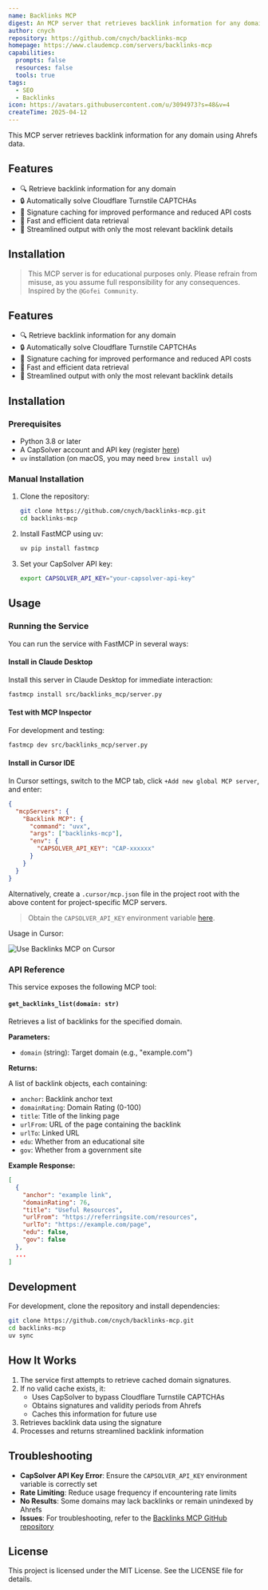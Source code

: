 ```yaml
---
name: Backlinks MCP  
digest: An MCP server that retrieves backlink information for any domain using Ahrefs data  
author: cnych  
repository: https://github.com/cnych/backlinks-mcp  
homepage: https://www.claudemcp.com/servers/backlinks-mcp  
capabilities:  
  prompts: false  
  resources: false  
  tools: true  
tags:  
  - SEO  
  - Backlinks  
icon: https://avatars.githubusercontent.com/u/3094973?s=48&v=4  
createTime: 2025-04-12  
---  
```


This MCP server retrieves backlink information for any domain using Ahrefs data.  

## Features  

- 🔍 Retrieve backlink information for any domain  
- 🔒 Automatically solve Cloudflare Turnstile CAPTCHAs  
- 💾 Signature caching for improved performance and reduced API costs  
- 🚀 Fast and efficient data retrieval  
- 🧹 Streamlined output with only the most relevant backlink details  

## Installation  

> This MCP server is for educational purposes only. Please refrain from misuse, as you assume full responsibility for any consequences. Inspired by the `@Gofei Community`.  

## Features  

- 🔍 Retrieve backlink information for any domain  
- 🔒 Automatically solve Cloudflare Turnstile CAPTCHAs  
- 💾 Signature caching for improved performance and reduced API costs  
- 🚀 Fast and efficient data retrieval  
- 🧹 Streamlined output with only the most relevant backlink details  

## Installation

### Prerequisites  

- Python 3.8 or later  
- A CapSolver account and API key (register [here](https://dashboard.capsolver.com/passport/register?inviteCode=1dTH7WQSfHD0))  
- `uv` installation (on macOS, you may need `brew install uv`)  

### Manual Installation  

1. Clone the repository:  

   ```bash  
   git clone https://github.com/cnych/backlinks-mcp.git  
   cd backlinks-mcp  
   ```  

2. Install FastMCP using uv:  

   ```bash  
   uv pip install fastmcp  
   ```  

3. Set your CapSolver API key:  
   ```bash  
   export CAPSOLVER_API_KEY="your-capsolver-api-key"  
   ```  

## Usage  

### Running the Service  

You can run the service with FastMCP in several ways:  

#### Install in Claude Desktop  

Install this server in Claude Desktop for immediate interaction:  

```bash  
fastmcp install src/backlinks_mcp/server.py  
```  

#### Test with MCP Inspector  

For development and testing:  

```bash  
fastmcp dev src/backlinks_mcp/server.py  
```  

#### Install in Cursor IDE  

In Cursor settings, switch to the MCP tab, click `+Add new global MCP server`, and enter:  

```json  
{  
  "mcpServers": {  
    "Backlink MCP": {  
      "command": "uvx",  
      "args": ["backlinks-mcp"],  
      "env": {  
        "CAPSOLVER_API_KEY": "CAP-xxxxxx"  
      }  
    }  
  }  
}  
```  

Alternatively, create a `.cursor/mcp.json` file in the project root with the above content for project-specific MCP servers.  

> Obtain the `CAPSOLVER_API_KEY` environment variable [here](https://dashboard.capsolver.com/passport/register?inviteCode=1dTH7WQSfHD0).  

Usage in Cursor:  

![Use Backlinks MCP on Cursor](/images/backlinks-mcp-on-cursor.png)  

### API Reference  

This service exposes the following MCP tool:  

#### `get_backlinks_list(domain: str)`  

Retrieves a list of backlinks for the specified domain.  

**Parameters:**  

- `domain` (string): Target domain (e.g., "example.com")  

**Returns:**  

A list of backlink objects, each containing:  

- `anchor`: Backlink anchor text  
- `domainRating`: Domain Rating (0-100)  
- `title`: Title of the linking page  
- `urlFrom`: URL of the page containing the backlink  
- `urlTo`: Linked URL  
- `edu`: Whether from an educational site  
- `gov`: Whether from a government site  

**Example Response:**  

```json  
[  
  {  
    "anchor": "example link",  
    "domainRating": 76,  
    "title": "Useful Resources",  
    "urlFrom": "https://referringsite.com/resources",  
    "urlTo": "https://example.com/page",  
    "edu": false,  
    "gov": false  
  },  
  ...  
]  
```  

## Development  

For development, clone the repository and install dependencies:  

```bash  
git clone https://github.com/cnych/backlinks-mcp.git  
cd backlinks-mcp  
uv sync  
```  

## How It Works  

1. The service first attempts to retrieve cached domain signatures.  
2. If no valid cache exists, it:  
   - Uses CapSolver to bypass Cloudflare Turnstile CAPTCHAs  
   - Obtains signatures and validity periods from Ahrefs  
   - Caches this information for future use  
3. Retrieves backlink data using the signature  
4. Processes and returns streamlined backlink information  

## Troubleshooting  

- **CapSolver API Key Error**: Ensure the `CAPSOLVER_API_KEY` environment variable is correctly set  
- **Rate Limiting**: Reduce usage frequency if encountering rate limits  
- **No Results**: Some domains may lack backlinks or remain unindexed by Ahrefs  
- **Issues**: For troubleshooting, refer to the [Backlinks MCP GitHub repository](https://github.com/cnych/backlinks-mcp)  

## License  

This project is licensed under the MIT License. See the LICENSE file for details.